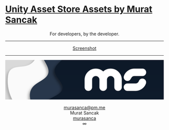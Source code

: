 <!--
	. . . . . . . .  . . . . . . . .
	. . . . . . . .  . . . . . . . .
	. .   . .   . .  . .            
	. .   . .   . .  . .
	. .   . .   . .              . .
	. .   . .   . .              . .
	. .   . .   . .  . . . . . . . .
	. .   . .   . .  . . . . . . . .
  -->
# <a href="https://assetstore.unity.com/publishers/57959" target="_blank">Unity Asset Store Assets by Murat Sancak</a>
<p align="center">For developers, by the developer.</p>
<hr>
<p align="center">
	<!--
	<a href="https://u3d.as/30ZA" target="_blank">Mail to Button</a>
	<br>
	-->
	<a href="https://u3d.as/2NfB" target="_blank">Screenshot</a>
</p>
<hr>
<img alt="Murat Sancak" src="https://raw.githubusercontent.com/murasanca/Database/main/MS/msW1024x256.png">
<p align="center">
	<a href="mailto:murasanca@pm.me" target="_blank">murasanca@pm.me</a>
	<br>
	Murat Sancak
	<br>
	<a href="https://www.murasanca.com" target="_blank">murasanca</a>
	<br>
	∞
</p>
